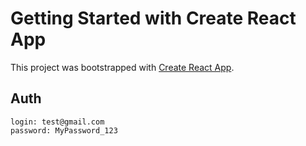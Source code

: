 # Getting Started with Create React App

This project was bootstrapped with [Create React App](https://github.com/facebook/create-react-app).

## Auth

    login: test@gmail.com
    password: MyPassword_123